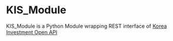 # KIS_Module
KIS_Module is a Python Module wrapping REST interface of [Korea Investment Open API](https://apiportal.koreainvestment.com/intro) 
